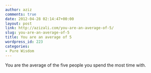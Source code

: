 ```yaml
---
author: aziz
comments: true
date: 2012-04-28 02:14:47+00:00
layout: post
link: http://azizali.com/you-are-an-average-of-5/
slug: you-are-an-average-of-5
title: You are an average of 5
wordpress_id: 223
categories:
- Pure Wisdom
---
```


You are the average of the five people you spend the most time with.
